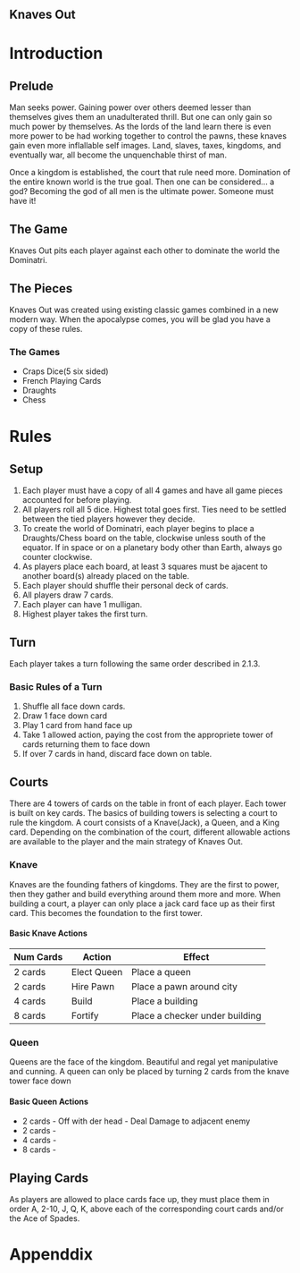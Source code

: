 Knaves Out
----------

# Introduction

## Prelude

Man seeks power. Gaining power over others deemed lesser than themselves gives them an unadulterated thrill. But one can only gain so much power by themselves. As the lords of the land learn there is even more power to be had working together to control the pawns, these knaves gain even more inflallable self images. Land, slaves, taxes, kingdoms, and eventually war, all become the unquenchable thirst of man. 

Once a kingdom is established, the court that rule need more. Domination of the entire known world is the true goal. Then one can be considered... a god? Becoming the god of all men is the ultimate power. Someone must have it!

## The Game

Knaves Out pits each player against each other to dominate the world the Dominatri.

## The Pieces

Knaves Out was created using existing classic games combined in a new modern way. When the apocalypse comes, you will be glad you have a copy of these rules.

### The Games

- Craps Dice(5 six sided)
- French Playing Cards
- Draughts
- Chess

# Rules

## Setup

  1. Each player must have a copy of all 4 games and have all game pieces accounted for before playing.
  2. All players roll all 5 dice. Highest total goes first. Ties need to be settled between the tied players however they decide.
  3. To create the world of Dominatri, each player begins to place a Draughts/Chess board on the table, clockwise unless south of the equator. If in space or on a planetary body other than Earth, always go counter clockwise.
  4. As players place each board, at least 3 squares must be ajacent to another board(s) already placed on the table.
  5. Each player should shuffle their personal deck of cards.
  6. All players draw 7 cards.
  7. Each player can have 1 mulligan.
  8. Highest player takes the first turn.

## Turn

Each player takes a turn following the same order described in 2.1.3.

### Basic Rules of a Turn

1. Shuffle all face down cards.
2. Draw 1 face down card
3. Play 1 card from hand face up
4. Take 1 allowed action, paying the cost from the appropriete tower of cards returning them to face down
5. If over 7 cards in hand, discard face down on table.
   
## Courts

There are 4 towers of cards on the table in front of each player. Each tower is built on key cards. The basics of building towers is selecting a court to rule the kingdom. A court consists of a Knave(Jack), a Queen, and a King card. Depending on the combination of the court, different allowable actions are available to the player and the main strategy of Knaves Out.

### Knave

Knaves are the founding fathers of kingdoms. They are the first to power, then they gather and build everything around them more and more. When building a court, a player can only place a jack card face up as their first card. This becomes the foundation to the first tower. 

#### Basic Knave Actions
| Num Cards | Action | Effect |
| --------- | ------ | ------ |
| 2 cards | Elect Queen | Place a queen |
| 2 cards | Hire Pawn | Place a pawn around city |
| 4 cards | Build | Place a building |
| 8 cards | Fortify | Place a checker under building |

### Queen

Queens are the face of the kingdom. Beautiful and regal yet manipulative and cunning. A queen can only be placed by turning 2 cards from the knave tower face down

#### Basic Queen Actions

- 2 cards - Off with der head - Deal Damage to adjacent enemy
- 2 cards - 
- 4 cards - 
- 8 cards - 


## Playing Cards

As players are allowed to place cards face up, they must place them in order A, 2-10, J, Q, K, above each of the corresponding court cards and/or the Ace of Spades.


# Appenddix

